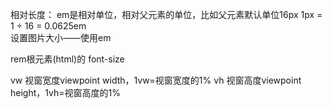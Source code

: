 相对长度：
em是相对单位，相对父元素的单位，比如父元素默认单位16px     1px = 1 ÷ 16 = 0.0625em   
设置图片大小——使用em

rem根元素(html)的 font-size

vw  视窗宽度viewpoint width，1vw=视窗宽度的1%
vh  视窗高度viewpoint height，1vh=视窗高度的1%